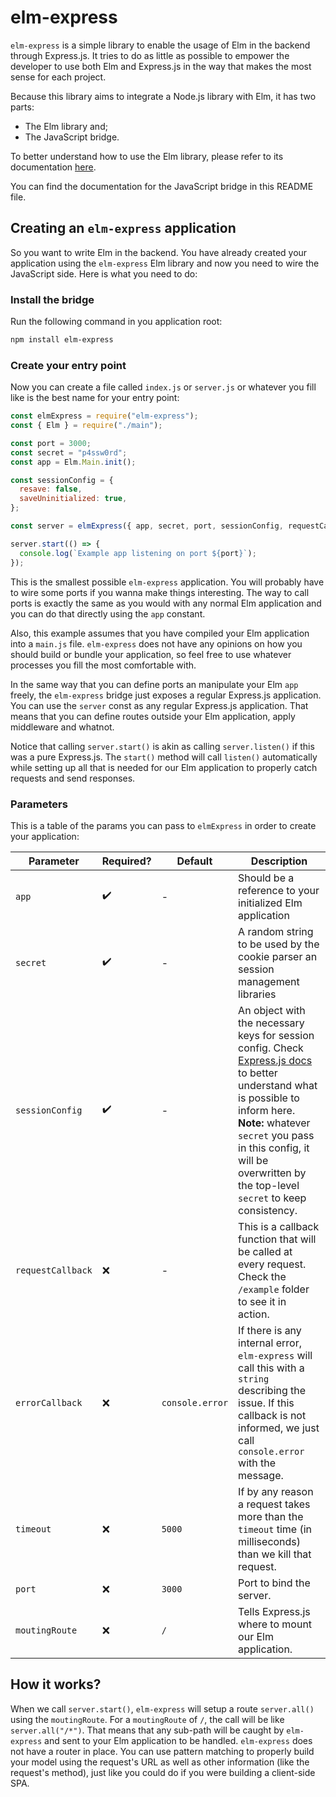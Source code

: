 # elm-express

`elm-express` is a simple library to enable the usage of Elm in the backend through Express.js. It tries to do as little
as possible to empower the developer to use both Elm and Express.js in the way that makes the most sense for each
project.

Because this library aims to integrate a Node.js library with Elm, it has two parts:

- The Elm library and;
- The JavaScript bridge.

To better understand how to use the Elm library, please refer to its documentation [here](http://example.com).

You can find the documentation for the JavaScript bridge in this README file.

## Creating an `elm-express` application

So you want to write Elm in the backend. You have already created your application using the `elm-express` Elm library
and now you need to wire the JavaScript side. Here is what you need to do:

### Install the bridge

Run the following command in you application root:

```bash
npm install elm-express
```

### Create your entry point

Now you can create a file called `index.js` or `server.js` or whatever you fill like is the best name for your
entry point:

```js
const elmExpress = require("elm-express");
const { Elm } = require("./main");

const port = 3000;
const secret = "p4ssw0rd";
const app = Elm.Main.init();

const sessionConfig = {
  resave: false,
  saveUninitialized: true,
};

const server = elmExpress({ app, secret, port, sessionConfig, requestCallback });

server.start(() => {
  console.log(`Example app listening on port ${port}`);
});
```

This is the smallest possible `elm-express` application. You will probably have to wire some ports if you wanna make
things interesting. The way to call ports is exactly the same as you would with any normal Elm application and you can
do that directly using the `app` constant.

Also, this example assumes that you have compiled your Elm application into a `main.js` file. `elm-express` does not
have any opinions on how you should build or bundle your application, so feel free to use whatever processes you fill
the most comfortable with.

In the same way that you can define ports an manipulate your Elm `app` freely, the `elm-express` bridge just exposes a
regular Express.js application. You can use the `server` const as any regular Express.js application. That means that
you can define routes outside your Elm application, apply middleware and whatnot.

Notice that calling `server.start()` is akin as calling `server.listen()` if this was a pure Express.js. The `start()`
method will call `listen()` automatically while setting up all that is needed for our Elm application to properly
catch requests and send responses.

### Parameters

This is a table of the params you can pass to `elmExpress` in order to create your application:

| Parameter | Required? | Default | Description |
| --- | --- | --- | --- |
| `app` | ✔️ | - | Should be a reference to your initialized Elm application |
| `secret` | ✔️ | - | A random string to be used by the cookie parser an session management libraries |
| `sessionConfig` | ✔️ | - | An object with the necessary keys for session config. Check [Express.js docs](http://expressjs.com/en/resources/middleware/session.html) to better understand what is possible to inform here. **Note:** whatever `secret` you pass in this config, it will be overwritten by the top-level `secret` to keep consistency. |
| `requestCallback` | ❌ | - | This is a callback function that will be called at every request. Check the `/example` folder to see it in action. |
| `errorCallback` | ❌ | `console.error` | If there is any internal error, `elm-express` will call this with a `string` describing the issue. If this callback is not informed, we just call `console.error` with the message. |
| `timeout` | ❌ | `5000` | If by any reason a request takes more than the `timeout` time (in milliseconds) than we kill that request. |
| `port` | ❌ | `3000` | Port to bind the server. |
| `moutingRoute` | ❌ | `/` | Tells Express.js where to mount our Elm application. |

## How it works?

When we call `server.start()`, `elm-express` will setup a route `server.all()` using the `moutingRoute`. For a
`moutingRoute` of `/`, the call will be like `server.all("/*")`. That means that any sub-path will be caught by
`elm-express` and sent to your Elm application to be handled. `elm-express` does not have a router in place. You can
use pattern matching to properly build your model using the request's URL as well as other information (like the
request's method), just like you could do if you were building a client-side SPA.